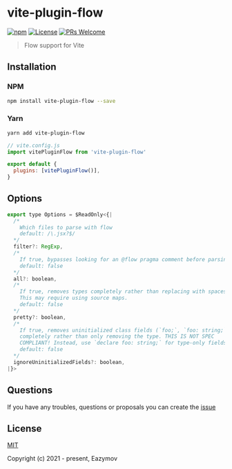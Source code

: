 # vite-plugin-flow

[![npm](https://img.shields.io/npm/v/vite-plugin-flow.svg)](https://www.npmjs.com/package/vite-plugin-flow)
[![License](https://img.shields.io/npm/l/vite-plugin-flow.svg)](https://www.npmjs.com/package/vite-plugin-flow)
[![PRs Welcome](https://img.shields.io/badge/PRs-welcome-brightgreen.svg)](https://github.com/Eazymov/vite-plugin-flow/pulls)

> Flow support for Vite

## Installation

### NPM

```bash
npm install vite-plugin-flow --save
```

### Yarn

```bash
yarn add vite-plugin-flow
```

```javascript
// vite.config.js
import vitePluginFlow from 'vite-plugin-flow'

export default {
  plugins: [vitePluginFlow()],
}
```

## Options

```javascript
export type Options = $ReadOnly<{|
  /*
    Which files to parse with flow
    default: /\.jsx?$/
  */
  filter?: RegExp,
  /*
    If true, bypasses looking for an @flow pragma comment before parsing.
    default: false
  */
  all?: boolean,
  /*
    If true, removes types completely rather than replacing with spaces.
    This may require using source maps.
    default: false
  */
  pretty?: boolean,
  /*
    If true, removes uninitialized class fields (`foo;`, `foo: string;`)
    completely rather than only removing the type. THIS IS NOT SPEC
    COMPLIANT! Instead, use `declare foo: string;` for type-only fields.
    default: false
  */
  ignoreUninitializedFields?: boolean,
|}>
```

## Questions

If you have any troubles, questions or proposals you can create the [issue](https://github.com/Eazymov/vite-plugin-flow/issues)

## License

[MIT](http://opensource.org/licenses/MIT)

Copyright (c) 2021 - present, Eazymov
